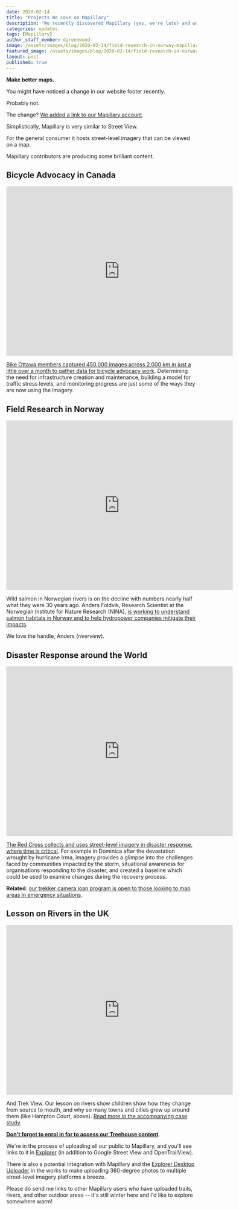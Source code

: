 ```yaml
---
date: 2020-02-14
title: "Projects We Love on Mapillary"
description: "We recently discovered Mapillary (yes, we're late) and wanted to share some the great things we've discovered on the platform."
categories: updates
tags: [Mapillary]
author_staff_member: dgreenwood
image: /assets/images/blog/2020-02-14/field-research-in-norway-mapillary-meta.jpg
featured_image: /assets/images/blog/2020-02-14/field-research-in-norway-mapillary-sm.jpg
layout: post
published: true
---
```


**Make better maps.**

You might have noticed a change in our website footer recently.

Probably not.

The change? [We added a link to our Mapillary account](https://www.mapillary.com/app/user/trekviewhq).

Simplistically, Mapillary is very similar to Street View.

For the general consumer it hosts street-level imagery that can be viewed on a map.

Mapillary contributors are producing some brilliant content.

## Bicycle Advocacy in Canada

<iframe width="600" height="450" src="https://embed-v1.mapillary.com/embed?version=1&filter=%5B%22all%22%5D&map_filter=%5B%22all%22%5D&map_style=Mapillary streets&image_key=H_5IHb2OpUIyrdgPxotFkw&x=0.46627044312092814&y=0.6462236482000605&client_id=cEc2TDVkajU3UEF1eGFFVVVnajloQTpkNGUyMTY3ZjlhOTg0NTVl&style=classic" frameborder="0"></iframe>

[Bike Ottawa members captured 450,000 images across 2,000 km in just a little over a month to gather data for bicycle advocacy work](https://blog.mapillary.com/update/2017/11/17/completing-the-map-for-bicycle-advocacy-in-ottawa.html). Determining the need for infrastructure creation and maintenance, building a model for traffic stress levels, and monitoring progress are just some of the ways they are now using the imagery.

## Field Research in Norway

<iframe width="600" height="450" src="https://embed-v1.mapillary.com/embed?version=1&filter=%5B%22all%22%5D&map_filter=%5B%22all%22%5D&map_style=Mapillary streets&image_key=YgKelw0zzXDyF6rOtx9ikw&x=0.5&y=0.5&client_id=cEc2TDVkajU3UEF1eGFFVVVnajloQTpkNGUyMTY3ZjlhOTg0NTVl&style=classic" frameborder="0"></iframe>

Wild salmon in Norwegian rivers is on the decline with numbers nearly half what they were 30 years ago. Anders Foldvik, Research Scientist at the Norwegian Institute for Nature Research (NINA), [is working to understand salmon habitats in Norway and to help hydropower companies mitigate their impacts](https://blog.mapillary.com/update/2020/01/02/innovative-uses-for-mapillary-in-field-research.html). 

We love the handle, Anders (_riverview_).

## Disaster Response around the World

<iframe width="600" height="450" src="https://embed-v1.mapillary.com/embed?version=1&filter=%5B%22all%22%5D&map_filter=%5B%22all%22%5D&map_style=Mapillary streets&image_key=VK930eto4fz8sxOFb7zZ8w&x=0.5&y=0.5&client_id=cEc2TDVkajU3UEF1eGFFVVVnajloQTpkNGUyMTY3ZjlhOTg0NTVl&style=classic" frameborder="0"></iframe>

[The Red Cross collects and uses street-level imagery in disaster response, where time is critical](https://blog.mapillary.com/update/2018/03/21/how-red-cross-uses-data-during-global-disasters.html). For example in Dominica after the devastation wrought by hurricane Irma, imagery provides a glimpse into the challenges faced by communities impacted by the storm, situational awareness for organisations responding to the disaster, and created a baseline which could be used to examine changes during the recovery process.

**Related**: [our trekker camera loan program is open to those looking to map areas in emergency situations](/blog/2020/2020-01-24-mapping-the-unmapped-using-360-degree-photos).

## Lesson on Rivers in the UK

<iframe width="600" height="450" src="https://embed-v1.mapillary.com/embed?version=1&filter=%5B%22all%22%5D&map_filter=%5B%22all%22%5D&map_style=Mapillary streets&image_key=elX3ThFu-Xm5UHDYBJFWyQ&x=0.41298674536452207&y=0.6456447314530038&client_id=cEc2TDVkajU3UEF1eGFFVVVnajloQTpkNGUyMTY3ZjlhOTg0NTVl&style=classic" frameborder="0"></iframe>

And Trek View. Our lesson on rivers show children show how they change from source to mouth, and why so many towns and cities grew up around them (like Hampton Court, above). [Read more in the accompanying case study](/case-studies/2019/gb/river-thames/).

[**Don't forget to enrol in for to access our Treehouse content**](https://treehouse.trekview.org).

We're in the process of uploading all our public to Mapillary, and you'll see links to it in [Explorer](https://explorer.trekview.org) (in addition to Google Street View and OpenTrailView).

There is also a potential integration with Mapillary and the [Explorer Desktop Uploader](https://github.com/trek-view/explorer-desktop-uploader) in the works to make uploading 360-degree photos to multiple street-level imagery platforms a breeze.

Please do send me links to other Mapillary users who have uploaded trails, rivers, and other outdoor areas -- it's still winter here and I'd like to explore somewhere warm!